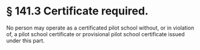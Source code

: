 # § 141.3   Certificate required.

No person may operate as a certificated pilot school without, or in violation of, a pilot school certificate or provisional pilot school certificate issued under this part. 




